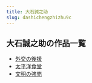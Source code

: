 ```yaml
---
title: 大石誠之助
slug: dashichengzhizhu9c
---
```


## 大石誠之助の作品一覧

- [外交の後援](waijiaonohouyuan4b)
- [太平洋食堂](taipingyangshitanga4)
- [文明の強売](wenmingnoqiangmaie2)
